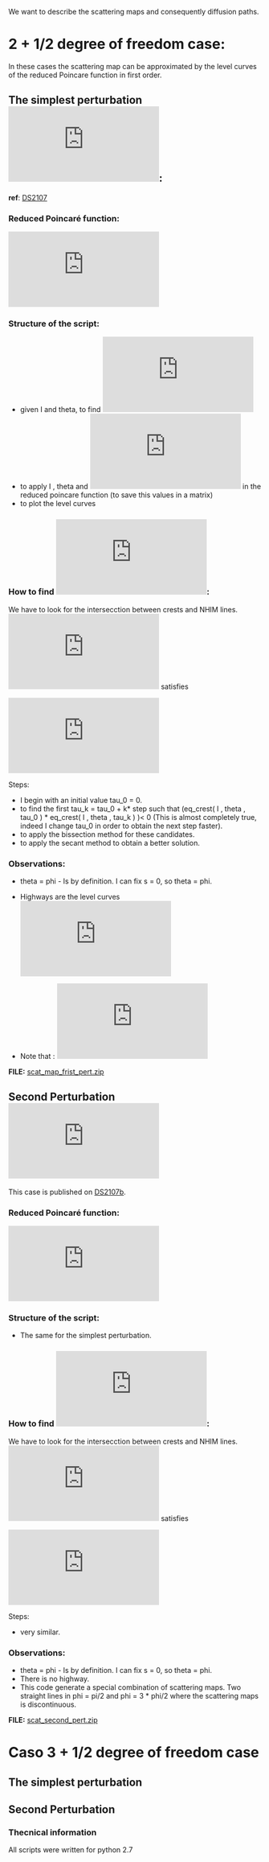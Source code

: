 <script type="text/javascript" async
  src="https://cdn.mathjax.org/mathjax/latest/MathJax.js?config=TeX-MML-AM_CHTML">
</script>

We want to describe the scattering maps and consequently diffusion paths.

# 2 + 1/2 degree of freedom case:

In these cases the scattering map can be approximated by the level curves of the reduced Poincare function in first order.

## The simplest perturbation ![first_pert](https://latex.codecogs.com/gif.latex?%5Ccos%20q%28a_1%5Ccos%5Cvarphi%20&plus;%20a_2%5Ccos%20s%29):
**ref**: [DS2107](https://link.springer.com/article/10.1134/S1560354717010051)

### Reduced Poincaré function:
![Meln_pote_1](https://latex.codecogs.com/gif.latex?%5Cmathcal%7BL%7D%5E*%28I%2C%5Ctheta%29%20%3D%20A_1%28I%29%5Ccos%28%5Ctheta%20-%20I%5Ctau%5E*%29%20&plus;%20A_2%5Ccos%28-%5Ctau%5E*%29)

### Structure of the script:
- given I and theta, to find ![tau](https://latex.codecogs.com/gif.latex?%5Ctau%5E*)
- to apply I , theta and ![tau](https://latex.codecogs.com/gif.latex?%5Ctau%5E*) in  the reduced poincare function (to save this values in a matrix)
- to plot the level curves

### How to find ![tau](https://latex.codecogs.com/gif.latex?%5Ctau%5E*): 

We have to look for the intersecction between crests and NHIM lines.![tau](https://latex.codecogs.com/gif.latex?%5Ctau%5E*) satisfies

![eq_crest](https://latex.codecogs.com/gif.latex?%5Calpha%28I%29%5Cmu_1%20%5Csin%28%5Cvarphi%20-%20I%5Ctau%29%20&plus;%20%5Csin%28-%5Ctau%29%20%3D%200)

Steps:
- I begin with an initial value tau_0 = 0.
- to find the first tau_k = tau_0 + k* step such that (eq_crest( I , theta , tau_0 ) * eq_crest( I , theta , tau_k ) )< 0  (This is almost completely true, indeed I change tau_0 in order to obtain the next step faster).
- to apply the bissection method for these candidates.
- to apply the secant method to obtain a better solution.

### Observations:

* theta = phi - Is by definition. I can fix s = 0, so theta = phi.
* Highways are the level curves ![hig](https://latex.codecogs.com/gif.latex?%5Cmathcal%7BL%7D%5E*%20%28I%2C%5Ctheta%29%20%3D%20A_2)
 
 * Note that : ![ini_high](https://latex.codecogs.com/gif.latex?%5Cmathcal%7BL%7D%5E*%20%280%2C3%5Cpi/2%29%20%3D%20A_2)

**FILE:** [scat_map_frist_pert.zip](https://github.com/schaeferrodrigo/scattering_map_project/blob/master/scat_map_first_pert.zip) 


## Second Perturbation ![sec_pert](https://latex.codecogs.com/gif.latex?%5Ccos%20q%20%28a_1%5Ccos%5Cvarphi%20&plus;%20%5Ccos%28%5Cvarphi-s%29%29)

This case is published on [DS2107b](https://arxiv.org/pdf/1710.00029.pdf).

### Reduced Poincaré function:
![red_poin_2](https://latex.codecogs.com/gif.latex?%5Cmathcal%7BL%7D%5E*%28I%2C%5Ctheta%29%20%3D%20A_1%28I%29%5Ccos%5Cvarphi%20&plus;%20A_2%28I%29%5Ccos%28%5Csigma%20-%20%28I-1%29%5Ctau%5E*%29%2C%20%5Cquad%20%5Ctext%7Bwhere%7D%5Cquad%20%5Csigma%20%3D%20%5Cvarphi%20-s)

### Structure of the script:

 - The same for the simplest perturbation.
 
### How to find ![tau](https://latex.codecogs.com/gif.latex?%5Ctau%5E*): 

We have to look for the intersecction between crests and NHIM lines.![tau](https://latex.codecogs.com/gif.latex?%5Ctau%5E*) satisfies

![eq_crest_2](https://latex.codecogs.com/gif.latex?A_1%28I%29I%5Csin%28%5Cvarphi%20-%20I%5Ctau%29%20&plus;%20%28I-1%29A_2%28I%29%5Csin%28%5Csigma%20-%20%28I-1%29%5Ctau%29%20%3D%200)

Steps:
  - very similar.

### Observations:

* theta = phi - Is by definition. I can fix s = 0, so theta = phi.
* There is no highway.
* This code generate a special combination of scattering maps. Two straight lines in phi = pi/2 and phi = 3 * phi/2 where the scattering maps is discontinuous.

**FILE:** [scat_second_pert.zip](https://github.com/schaeferrodrigo/scattering_map_project/blob/master/scat_second_pert.zip) 

 
 

# Caso 3 + 1/2 degree of freedom case

## The simplest perturbation

## Second Perturbation 







### Thecnical information

All scripts were written for python 2.7

